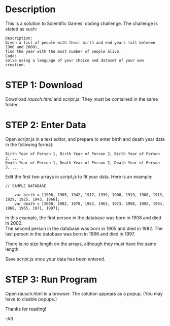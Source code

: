 # Description

This is a solution to Scientific Games' coding challenge. 
The challenge is stated as such:

    Description:
    Given a list of people with their birth and end years (all between 1900 and 2000),
    find the year with the most number of people alive.
    Code:
    Solve using a language of your choice and dataset of your own creation.


# STEP 1: Download
Download *rausch.html* and *script.js*. They must be contained in the same folder. 

# STEP 2: Enter Data
Open *script.js* in a text editor, and prepare to enter birth and death year data in the following format:

    Birth Year of Person 1, Birth Year of Person 2, Birth Year of Person 3, ... . 
    Death Year of Person 1, Death Year of Person 2, Death Year of Person 3, ... . 

   Edit the first two arrays in *script.js* to fit your data. 
   Here is an example:

    // SAMPLE DATABASE
  
        var birth = [1908, 1905, 1942, 1917, 1939, 1908, 1919, 1908, 1913, 1929, 1925, 1943, 1966];
        var death = [2000, 1982, 1970, 1963, 1963, 1973, 1998, 1992, 1994, 1968, 1965, 1971, 1997];
        
In this example, the first person in the database was born in 1908 and died in 2000.   
The second person in the database was born in 1905 and died in 1982. 
The last person in the database was born in 1966 and died in 1997. 
 
   There is no size length on the arrays, although they must have the same length. 
   
   Save script.js once your data has been entered.  

# STEP 3: Run Program
Open rausch.html in a browser. The solution appears as a popup. (You may have to disable popups.)

Thanks for reading!

-AR
